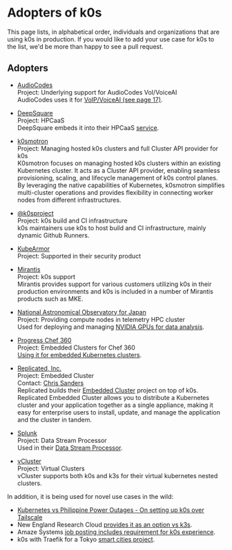 # Adopters of k0s

This page lists, in alphabetical order, individuals and organizations that are
using k0s in production. If you would like to add your use case for k0s to the
list, we'd be more than happy to see a pull request.

## Adopters

<!--
When adding new adopters, please adhere roughly to the following format:

* <Organization name including link><br>
  Project: <The project name or a short description of the use case><br>
  Contact: <Contact info, if applicable, e.g. email addresses, social media handles ...><br>
  <A longer descriptive text, preferably hard wrapped at around 80-120 characters per line, or at the end of a sentence.>

-->

* [AudioCodes](https://audiocodes.com)<br>
  Project: Underlying support for AudioCodes VoI/VoiceAI<br>
  AudioCodes uses it for [VoIP/VoiceAI (see page 17)](https://www.audiocodes.com/media/mpghsv0o/agent-assist-bot-installation-guide.pdf).

* [DeepSquare](https://deepsquare.io)<br>
  Project: HPCaaS<br>
  DeepSquare embeds it into their HPCaaS [service](https://deepsquare.io/wp-content/uploads/2023/05/DeepSquare_White-Paper-1.pdf).

* [k0smotron](https://k0smotron.io/)<br>
  Project: Managing hosted k0s clusters and full Cluster API provider for k0s<br>
  K0smotron focuses on managing hosted k0s clusters within an existing
  Kubernetes cluster. It acts as a Cluster API provider, enabling seamless
  provisioning, scaling, and lifecycle management of k0s control planes. By
  leveraging the native capabilities of Kubernetes, k0smotron simplifies
  multi-cluster operations and provides flexibility in connecting worker nodes
  from different infrastructures.

* [@k0sproject](https://github.com/k0sproject)<br>
  Project: k0s build and CI infrastructure<br>
  k0s maintainers use k0s to host build and CI infrastructure, mainly dynamic
  Github Runners.

* [KubeArmor](https://docs.kubearmor.io/kubearmor/quick-links/support_matrix)<br>
  Project: Supported in their security product

* [Mirantis](https://www.mirantis.com/software/k0s/)<br>
  Project: k0s support<br>
  Mirantis provides support for various customers utilizing k0s in their
  production environments and k0s is included in a number of Mirantis products
  such as MKE.

* [National Astronomical Observatory for Japan](https://subarutelescope.org)<br>
  Project: Providing compute nodes in telemetry HPC cluster<br>
  Used for deploying and managing
  [NVIDIA GPUs for data analysis](https://subarutelescope.org/Science/SubaruUM/SubaruUM2022/_src/679/P08_Morishima.pdf).

* [Progress Chef 360](https://docs.chef.io/360/1.0/)<br>
  Project: Embedded Clusters for Chef 360<br>
  [Using it for embedded Kubernetes clusters](https://docs.chef.io/360/1.0/install/server/requirements/#kubernetes-requirements).

* [Replicated, Inc.](https://www.replicated.com/)<br>
  Project: Embedded Cluster<br>
  Contact: [Chris Sanders](https://github.com/chris-sanders)<br>
  Replicated builds their [Embedded Cluster](https://docs.replicated.com/vendor/embedded-overview) project on top
  of k0s. Replicated Embedded Cluster allows you to distribute a Kubernetes
  cluster and your application together as a single appliance, making it easy
  for enterprise users to install, update, and manage the application and the
  cluster in tandem.

* [Splunk](https://splunk.com)<br>
  Project: Data Stream Processor<br>
  Used in their [Data Stream Processor](https://docs.splunk.com/Documentation/DSP/1.4.5/Admin/Install).

* [vCluster](https://www.vcluster.com/)<br>
  Project: Virtual Clusters<br>
  vCluster supports both k0s and k3s for their virtual kubernetes nested clusters.

In addition, it is being used for novel use cases in the wild:

* [Kubernetes vs Philippine Power Outages - On setting up k0s over Tailscale](https://justrox.me/kubernetes-vs-philippine-power-outages-a-simple-guide-to-k0s-over-tailscale/)
* New England Research Cloud [provides it as an option vs k3s](https://nerc-project.github.io/nerc-docs/other-tools/kubernetes/k0s/).
* Amaze Systems [job posting includes requirement for k0s experience](https://www.salary.com/job/amaze-systems-inc/hiring-for-ml-engineer-data-scientist-robotics-software-engineer-boston-ma-onsite-from-day-1/j202305270140264589562).
* k0s with Traefik for a Tokyo [smart cities project](https://community.traefik.io/t/help-setting-up-with-k0s-via-helm-extensions/20748).
